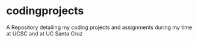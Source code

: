 # codingprojects
A Repository detailing my coding projects and assignments during my time at UCSC and at UC Santa Cruz
